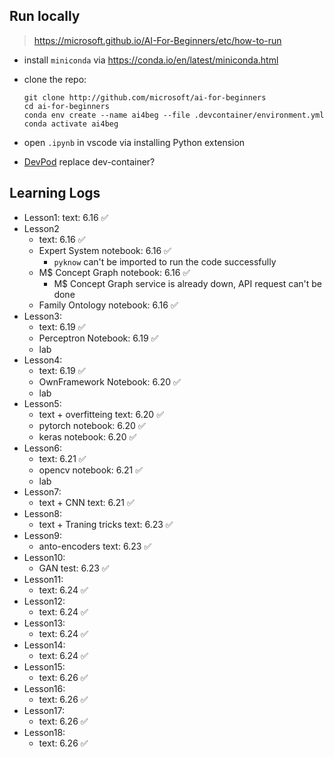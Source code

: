 ## Run locally

> https://microsoft.github.io/AI-For-Beginners/etc/how-to-run

- install `miniconda` via https://conda.io/en/latest/miniconda.html
- clone the repo:

  ```shell
  git clone http://github.com/microsoft/ai-for-beginners
  cd ai-for-beginners
  conda env create --name ai4beg --file .devcontainer/environment.yml
  conda activate ai4beg
  ```

- open `.ipynb` in vscode via installing Python extension
- [DevPod](https://devpod.sh/) replace dev-container?

## Learning Logs

- Lesson1: text: 6.16 ✅
- Lesson2
  - text: 6.16 ✅
  - Expert System notebook: 6.16 ✅
    - `pyknow` can't be imported to run the code successfully
  - M$ Concept Graph notebook: 6.16 ✅
    - M$ Concept Graph service is already down, API request can't be done
  - Family Ontology notebook: 6.16 ✅
- Lesson3:
  - text: 6.19 ✅
  - Perceptron Notebook: 6.19 ✅
  - lab
- Lesson4:
  - text: 6.19 ✅
  - OwnFramework Notebook: 6.20 ✅
  - lab
- Lesson5:
  - text + overfitteing text: 6.20 ✅
  - pytorch notebook: 6.20 ✅
  - keras notebook: 6.20 ✅
- Lesson6:
  - text: 6.21 ✅
  - opencv notebook: 6.21 ✅
  - lab
- Lesson7:
  - text + CNN text: 6.21 ✅
- Lesson8:
  - text + Traning tricks text: 6.23 ✅
- Lesson9:
  - anto-encoders text: 6.23 ✅
- Lesson10:
  - GAN test: 6.23 ✅
- Lesson11:
  - text: 6.24 ✅
- Lesson12:
  - text: 6.24 ✅
- Lesson13:
  - text: 6.24 ✅
- Lesson14:
  - text: 6.24 ✅
- Lesson15:
  - text: 6.26 ✅
- Lesson16:
  - text: 6.26 ✅
- Lesson17:
  - text: 6.26 ✅
- Lesson18:
  - text: 6.26 ✅
